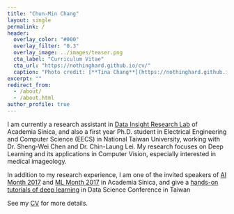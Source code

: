 ```yaml
---
title: "Chun-Min Chang"
layout: single
permalink: /
header:
  overlay_color: "#000"
  overlay_filter: "0.3"
  overlay_image: ../images/teaser.png
  cta_label: "Curriculum Vitae"
  cta_url: "https://nothinghard.github.io/cv/"
  caption: "Photo credit: [**Tina Chang**](https://nothinghard.github.io)"
excerpt: ""
redirect_from: 
  - /about/
  - /about.html
author_profile: true
---
```


I am currently a research assistant in [Data Insight Research Lab](http://dirl.iis.sinica.edu.tw/) of Academia Sinica, and also a first year Ph.D. student in Electrical Engineering and Computer Science (EECS) in National Taiwan University, working with Dr. Sheng-Wei Chen and Dr. Chin-Laung Lei. My research focuses on Deep Learning and its applications in Computer Vision, especially interested in medical imageology.

In addition to my research experience, I am one of the invited speakers of [AI Month 2017](http://ds.sinica.edu.tw/ai-month-2017/) and [ML Month 2017](http://ds.sinica.edu.tw/category/2017-ml-month/) in Academia Sinica, and give a [hands-on tutorials of deep learning](http://foundation.datasci.tw/step-by-step-dl-170813/) in Data Science Conference in Taiwan

See my [CV](https://nothinghard.github.io/cv/) for more details.